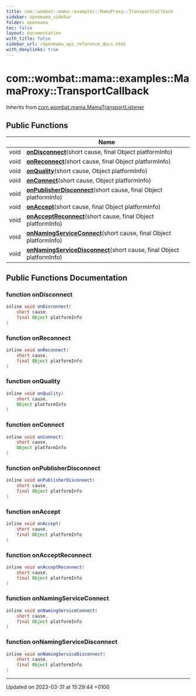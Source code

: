 ```yaml
---
title: com::wombat::mama::examples::MamaProxy::TransportCallback
sidebar: openmama_sidebar
folder: openmama
toc: false
layout: documentation
with_title: false
sidebar_url: /openmama_api_reference_docs.html
with_doxylinks: true
---
```


# com::wombat::mama::examples::MamaProxy::TransportCallback





Inherits from [com.wombat.mama.MamaTransportListener](interfacecom_1_1wombat_1_1mama_1_1MamaTransportListener.html)

## Public Functions

|                | Name           |
| -------------- | -------------- |
| void | **[onDisconnect](classcom_1_1wombat_1_1mama_1_1examples_1_1MamaProxy_1_1TransportCallback.html#function-ondisconnect)**(short cause, final Object platformInfo) |
| void | **[onReconnect](classcom_1_1wombat_1_1mama_1_1examples_1_1MamaProxy_1_1TransportCallback.html#function-onreconnect)**(short cause, final Object platformInfo) |
| void | **[onQuality](classcom_1_1wombat_1_1mama_1_1examples_1_1MamaProxy_1_1TransportCallback.html#function-onquality)**(short cause, Object platformInfo) |
| void | **[onConnect](classcom_1_1wombat_1_1mama_1_1examples_1_1MamaProxy_1_1TransportCallback.html#function-onconnect)**(short cause, Object platformInfo) |
| void | **[onPublisherDisconnect](classcom_1_1wombat_1_1mama_1_1examples_1_1MamaProxy_1_1TransportCallback.html#function-onpublisherdisconnect)**(short cause, final Object platformInfo) |
| void | **[onAccept](classcom_1_1wombat_1_1mama_1_1examples_1_1MamaProxy_1_1TransportCallback.html#function-onaccept)**(short cause, final Object platformInfo) |
| void | **[onAcceptReconnect](classcom_1_1wombat_1_1mama_1_1examples_1_1MamaProxy_1_1TransportCallback.html#function-onacceptreconnect)**(short cause, final Object platformInfo) |
| void | **[onNamingServiceConnect](classcom_1_1wombat_1_1mama_1_1examples_1_1MamaProxy_1_1TransportCallback.html#function-onnamingserviceconnect)**(short cause, final Object platformInfo) |
| void | **[onNamingServiceDisconnect](classcom_1_1wombat_1_1mama_1_1examples_1_1MamaProxy_1_1TransportCallback.html#function-onnamingservicedisconnect)**(short cause, final Object platformInfo) |

## Public Functions Documentation

### function onDisconnect

```java
inline void onDisconnect(
    short cause,
    final Object platformInfo
)
```


### function onReconnect

```java
inline void onReconnect(
    short cause,
    final Object platformInfo
)
```


### function onQuality

```java
inline void onQuality(
    short cause,
    Object platformInfo
)
```


### function onConnect

```java
inline void onConnect(
    short cause,
    Object platformInfo
)
```


### function onPublisherDisconnect

```java
inline void onPublisherDisconnect(
    short cause,
    final Object platformInfo
)
```


### function onAccept

```java
inline void onAccept(
    short cause,
    final Object platformInfo
)
```


### function onAcceptReconnect

```java
inline void onAcceptReconnect(
    short cause,
    final Object platformInfo
)
```


### function onNamingServiceConnect

```java
inline void onNamingServiceConnect(
    short cause,
    final Object platformInfo
)
```


### function onNamingServiceDisconnect

```java
inline void onNamingServiceDisconnect(
    short cause,
    final Object platformInfo
)
```


-------------------------------

Updated on 2023-03-31 at 15:29:44 +0100